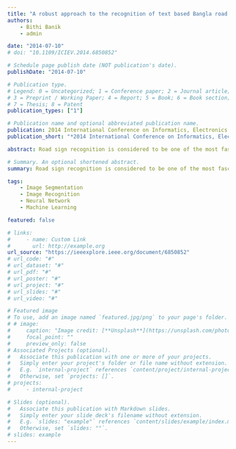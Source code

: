 ```yaml
---
title: "A robust approach to the recognition of text based Bangla road sign"
authors:
    - Bithi Banik
    - admin

date: "2014-07-10"
# doi: "10.1109/ICIEV.2014.6850852"

# Schedule page publish date (NOT publication's date).
publishDate: "2014-07-10"

# Publication type.
# Legend: 0 = Uncategorized; 1 = Conference paper; 2 = Journal article;
# 3 = Preprint / Working Paper; 4 = Report; 5 = Book; 6 = Book section;
# 7 = Thesis; 8 = Patent
publication_types: ["1"]

# Publication name and optional abbreviated publication name.
publication: 2014 International Conference on Informatics, Electronics & Vision (ICIEV)
publication_short: "*2014 International Conference on Informatics, Electronics & Vision (ICIEV)*"

abstract: Road sign recognition is considered to be one of the most fascinating and interesting field of research in intelligent vehicle and machine learning. Road signs are typically placed either by the roadside or above roads. They provide important information in order to make driving safer and easier. This paper proposes an algorithm that recognizes Bangla road sign with a better percentage. The algorithm starts with capture image from real video scene, text detection from images, character segmentation and recognition of characters through shape matrix. The constructed feature vectors for each individual Bangla road sign are learned into a neural network which later classifies new instance of Bangla road sign. The promising preliminary experimental results indicate a positive potential of our algorithm.

# Summary. An optional shortened abstract.
summary: Road sign recognition is considered to be one of the most fascinating and interesting field of research in intelligent vehicle and machine learning. Road signs are typically placed either by the roadside or above roads. They provide important information in order to make driving safer and easier. This paper proposes an algorithm that recognizes Bangla road sign with a better percentage. The algorithm starts with capture image from real video scene, text detection from images, character segmentation and recognition of characters through shape matrix. The constructed feature vectors for each individual Bangla road sign are learned into a neural network which later classifies new instance of Bangla road sign. The promising preliminary experimental results indicate a positive potential of our algorithm.

tags:
    - Image Segmentation
    - Image Recognition
    - Neural Network
    - Machine Learning

featured: false

# links:
#     - name: Custom Link
#       url: http://example.org
url_source: "https://ieeexplore.ieee.org/document/6850852"
# url_code: "#"
# url_dataset: "#"
# url_pdf: "#"
# url_poster: "#"
# url_project: "#"
# url_slides: "#"
# url_video: "#"

# Featured image
# To use, add an image named `featured.jpg/png` to your page's folder.
# # image:
#     caption: "Image credit: [**Unsplash**](https://unsplash.com/photos/pLCdAaMFLTE)"
#     focal_point: ""
#     preview_only: false
# Associated Projects (optional).
#   Associate this publication with one or more of your projects.
#   Simply enter your project's folder or file name without extension.
#   E.g. `internal-project` references `content/project/internal-project/index.md`.
#   Otherwise, set `projects: []`.
# projects:
#     - internal-project

# Slides (optional).
#   Associate this publication with Markdown slides.
#   Simply enter your slide deck's filename without extension.
#   E.g. `slides: "example"` references `content/slides/example/index.md`.
#   Otherwise, set `slides: ""`.
# slides: example
---
```


<!-- {{% callout note %}}
Click the _Cite_ button above to demo the feature to enable visitors to import publication metadata into their reference management software.
{{% /callout %}}

{{% callout note %}}
Create your slides in Markdown - click the _Slides_ button to check out the example.
{{% /callout %}} -->

<!-- Supplementary notes can be added here, including [code, math, and images](https://wowchemy.com/docs/writing-markdown-latex/). -->
